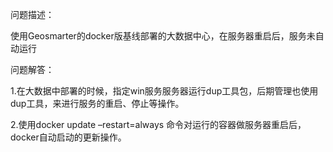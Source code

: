 问题描述：

使用Geosmarter的docker版基线部署的大数据中心，在服务器重启后，服务未自动运行





问题解答：

1.在大数据中部署的时候，指定win服务服务器运行dup工具包，后期管理也使用dup工具，来进行服务的重启、停止等操作。

2.使用docker update –restart=always 命令对运行的容器做服务器重启后，docker自动启动的更新操作。
